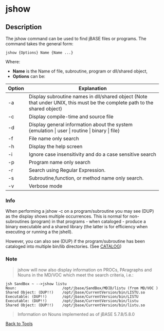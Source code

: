# jshow

<PageHeader />  

## Description

The jshow command can be used to find jBASE files or programs. The command takes the general form:

```
jshow {Options} Name {Name ...}
```

Where:

- **Name** is the Name of file, subroutine, program or dll/shared object,
- **Options** can be:

| Option | Explanation |
| --- | --- |
| -a | Display subroutine names in dll/shared object (Note that under UNIX, this must be the complete path to the shared object) |
| -c | Display compile-time and source file |
| -d | Display general information about the system {emulation \| user \| routine \| binary \| file} |
| -f | File name only search |
| -h | Display the help screen |
| -i | Ignore case insensitivity and do a case sensitive search |
| -p | Program name only search |
| -r | Search using Regular Expression.
| -s | Subroutine,function, or method name only search. |
| -v | Verbose mode |

### Info

When performing a jshow -c on a program/subroutine you may see (DUP) as the display shows multiple occurrences. This is normal for non-subroutines (program) in that programs - when cataloged - produce a binary executable and a shared library (the latter is for efficiency when executing or running a the jshell).

However, you can also see (DUP) if the program/subroutine has been cataloged into multiple bin/lib directories. (See [CATALOG](./../../../jbase-basic-%28jbc%29/catalog))

### Note  

>jshow will now also display information on PROCs, PAragraphs and Nouns in the MD/VOC which meet the search criteria, i.e.:

```
jsh SandBox ~ -->jshow listu
Noun:                     /opt/jbase/SandBox/MD]D/listu (from MD/VOC )
Shared Object: (DUP!!)    /opt/jbase/CurrentVersion/bin/LISTU.so
Executable: (DUP!!)       /opt/jbase/CurrentVersion/bin/LISTU
Executable: (DUP!!)       /opt/jbase/CurrentVersion/bin/listu
Shared Object: (DUP!!)    /opt/jbase/CurrentVersion/bin/listu.so
```

>Information on Nouns implemented as of jBASE 5.7.8/5.8.0

[Back to Tools](./../README.md)

<PageFooter />
